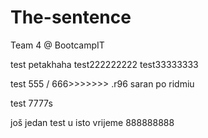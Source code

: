 # The-sentence
Team 4 @ BootcampIT

test petakhaha
test222222222
test33333333



test 555 / 666>>>>>>> .r96
  saran po ridmiu

  test 7777s

  još jedan test u isto vrijeme 888888888